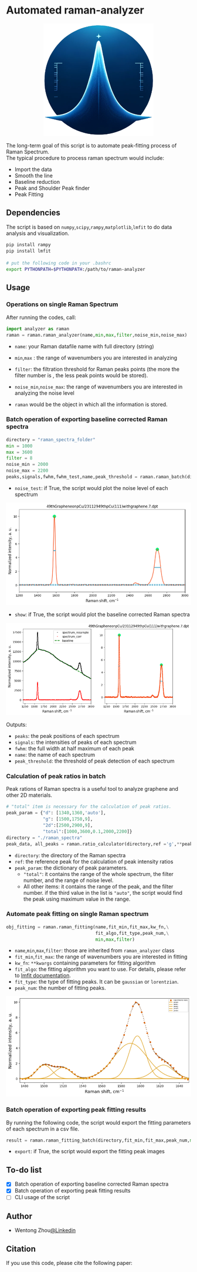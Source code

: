 # Automated raman-analyzer 

<div align="center">
<img src="raman1.png" alt="Raman Analyzer" width="300">
</div>

The long-term goal of this script is to automate peak-fitting process of Raman Spectrum.\
The typical procedure to process raman spectrum would include:
- Import the data
- Smooth the line
- Baseline reduction
- Peak and Shoulder Peak finder
- Peak Fitting 

## Dependencies
The script is based on `numpy`,`scipy`,`rampy`,`matplotlib`,`lmfit` to do 
data analysis and visualization.
```bash
pip install rampy
pip install lmfit

# put the following code in your .bashrc
export PYTHONPATH=$PYTHONPATH:/path/to/raman-analyzer
```


## Usage
### Operations on single Raman Spectrum
After running the codes, call: 
```Python
import analyzer as raman
raman = raman.raman_analyzer(name,min,max,filter,noise_min,noise_max)
```
- `name`: your Raman datafile name with full directory (string)
- `min`,`max` : the range of wavenumbers you are interested in analyzing
- `filter`: the filtration threshold for Raman peaks points (the more the filter number is , the less peak points would be stored).
- `noise_min`,`noise_max`: the range of wavenumbers you are interested in analyzing the noise level

- `raman` would be the object in which all the information is stored.

### Batch operation of exporting baseline corrected Raman spectra
```Python
directory = "raman_spectra_folder"
min = 1000
max = 3600
filter = 8
noise_min = 2000
noise_max = 2200
peaks,signals,fwhm,fwhm_test,name,peak_threshold = raman.raman_batch(directory,min,max,filter,noise_test=True,show=True,noise_min,noise_max)
```
- `noise_test`: if True, the script would plot the noise level of each spectrum

![noise](output2.png)

- `show`: if True, the script would plot the baseline corrected Raman spectra 
  
![baseline](output.png)

Outputs:

- `peaks`: the peak positions of each spectrum
- `signals`: the intensities of peaks of each spectrum
- `fwhm`: the full width at half maximum of each peak
- `name`: the name of each spectrum
- `peak_threshold`: the threshold of peak detection of each spectrum


### Calculation of peak ratios in batch

Peak rations of Raman spectra is a useful tool to analyze graphene and other 2D materials.

```Python
# "total" item is necessary for the calculation of peak ratios.
peak_param = {"d": [1340,1360,'auto'],
              "g": [1500,1750,9],
              "2d":[2500,2900,9],
              "total":[1000,3600,0.1,2000,2200]}
directory = "./raman_spectra"
peak_data, all_peaks = raman.ratio_calculator(directory,ref ='g',**peak_param)
```
- `directory`: the directory of the Raman spectra
- `ref`: the reference peak for the calculation of peak intensity ratios
- `peak_param`: the dictionary of peak parameters.
  - `"total"`: it contains the range of the whole spectrum, the filter number, and the range of noise level.
  - All other items: it contains the range of the peak, and the filter number. if the third value in the list is `"auto"`, the script would find the peak using maximum value in the range.

### Automate peak fitting on single Raman spectrum
```Python
obj_fitting = raman.raman_fitting(name,fit_min,fit_max,kw_fn,\
                                  fit_algo,fit_type,peak_num,\
                                  min,max,filter)
```
- `name`,`min`,`max`,`filter`: those are inherited from `raman_analyzer` class
- `fit_min`,`fit_max`: the range of wavenumbers you are interested in fitting
- `kw_fn`: `**kwargs` containing parameters for fitting algorithm 
- `fit_algo`: the fitting algorithm you want to use. For details, please refer to [lmfit documentation](https://lmfit.github.io/lmfit-py/fitting.html).
- `fit_type`: the type of fitting peaks. It can be `gaussian` or `lorentzian`.
- `peak_num`: the number of fitting peaks.

![peak_fit](peak_fit.png)

### Batch operation of exporting peak fitting results
By running the following code, the script would export the fitting parameters of each spectrum in a csv file.

```Python
result = raman.raman_fitting_batch(directory,fit_min,fit_max,peak_num,min,max,export,filter,fit_algo,fit_type)
```
- `export`: if True, the script would export the fitting peak images

## To-do list
- [x] Batch operation of exporting baseline corrected Raman spectra
- [x] Batch operation of exporting peak fitting results
- [ ] CLI usage of the script  
## Author
- Wentong Zhou[@Linkedin](https://www.linkedin.com/in/wentong-zhou-5ab2402a/)
  

## Citation

If you use this code, please cite the following paper:

```

